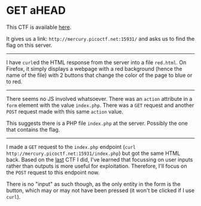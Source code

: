 # GET aHEAD

This CTF is available [here](https://play.picoctf.org/practice/challenge/132?page=1&solved=1).

It gives us a link: `http://mercury.picoctf.net:15931/` and asks us to find the flag on this server.

---

I have `curl`ed the HTML response from the server into a file `red.html`. On Firefox, it simply displays a webpage with a red background (hence the name of the file) with 2 buttons that change the color of the page to blue or to red.

---

There seems no JS involved whatsoever. There was an `action` attribute in a `form` element with the value `index.php`. There was a `GET` request and another `POST` request made with this same `action` value.

This suggests there is a PHP file `index.php` at the server. Possibly the one that contains the flag.

---

I made a `GET` request to the `index.php` endpoint (`curl http://mercury.picoctf.net:15931/index.php`) but got the same HTML back. Based on the [last](../picoCTF_105_Stonks/) CTF I did, I've learned that focussing on user inputs rather than outputs is more useful for exploitation. Therefore, I'll focus on the `POST` request to this endpoint now.

There is no "input" as such though, as the only entity in the form is the button, which may or may not have been pressed (it won't be clicked if I use `curl`).
